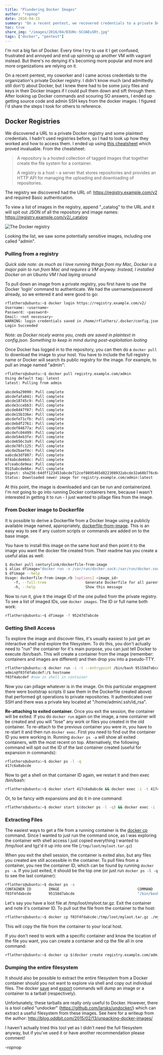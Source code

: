 ```yaml
---
title: "Plundering Docker Images"
author: "ropnop"
date: 2016-04-15
summary: "On a recent pentest, we recovered credentials to a private Docker registry. Looting the contained images yielded us source code and admin ssh keys."
toc: true
share_img: "/images/2016/04/B3UHc-5CUAEuSRt.jpg"
tags: ["docker", "pentest"]
---
```


I'm not a big fan of Docker. Every time I try to use it I get confused, frustrated and annoyed and end up spinning up another VM with vagrant instead. But there's no denying it's becoming more popular and more and more organizations are relying on it.

On a recent pentest, my coworker and I came across credentials to the organization's private Docker registry. I didn't know much (and admittedly still don't) about Docker, but I knew there had to be some juicy files and keys in their Docker images if I could pull them down and sift through them. After looking up Docker commands and scouring SO answers, I ended up getting source code and admin SSH keys from the docker images. I figured I'd share the steps I took for others to reference.

## Docker Registries
We discovered a URL to a private Docker registry and some plaintext credentials. I hadn't used registries before, so I had to look up how they worked and how to access them. I ended up using [this cheatsheet](https://github.com/wsargent/docker-cheat-sheet#registry--repository) which proved invaluable. From the cheatsheet:

> A repository is a hosted collection of tagged images that together create the file system for a container.
> 
> A registry is a host – a server that stores repositories and provides an HTTP API for managing the uploading and downloading of repositories.

The registry we discovered had the URL of:
https://registry.example.com/v2 and required Basic authentication.

To view a list of images in the registry, append "_catalog" to the URL and it will spit out JSON of all the repository and image names:
https://registry.example.com/v2/_catalog

![The Docker registry](/images/2016/04/docker_registry-1.jpg)

Looking the list, we saw some potentially sensitive images, including one called "admin".

### Pulling from a registry
*Quick side note: as much as I love running things from my Mac, Docker is a major pain to run from Mac and requires a VM anyway. Instead, I installed Docker on an Ubuntu VM I had laying around*

To pull down an image from a private registry, you first have to use the Docker 'login' command to authenticate. We had the username/password already, so we entered it and were good to go:
```bash
rflathers@ubuntu:~$ docker login https://registry.example.com/v2/
Username: <username>
Password: <password>
Email: <not necessary>
WARNING: login credentials saved in /home/rflathers/.docker/config.json
Login Succeeded
```
*Note: as Docker nicely warns you, creds are saved in plaintext in config.json. Something to keep in mind during post-exploitation looting*

Once Docker has logged in to the repository, you can then do a `docker pull` to download the image to your host. You have to include the full registry name or Docker will search its public registry for the image. For example, to pull an image named "admin":

```bash
rflathers@ubuntu:~$ docker pull registry.example.com/admin
Using default tag: latest
latest: Pulling from admin
 
abcde9a29090: Pull complete
abcdefafa841: Pull complete
abcde18745c9: Pull complete
abcde3ccebb3: Pull complete
abcde8d47f87: Pull complete
abcde15b336e: Pull complete
abcdefe71cfb: Pull complete
abcdebdf2761: Pull complete
abcdef84677a: Pull complete
abcdefc04499: Pull complete
abcde54eb3fe: Pull complete
abcde656c3a9: Pull complete
abcde78fc125: Pull complete
abcde2baef4c: Pull complete
eabcde3df887: Pull complete
8f4abcde66dc: Pull complete
e7ceabcde9ea: Pull complete
9515abcde66e: Pull complete
Digest: sha256:64dff123453abcde712cef8895465d822308932abcde32a60b776c6cb578751
Status: Downloaded newer image for registry.example.com/admin:latest
```

At this point, the image is downloaded and can be run and containerized. I'm not going to go into running Docker containers here, because I wasn't interested in getting it to run - I just wanted to pillage files from the image.

### From Docker image to Dockerfile
It is possible to derive a Dockerfile from a Docker Image using a publicly available image named, appropriately, [dockerfile-from-image](https://github.com/CenturyLinkLabs/dockerfile-from-image). This is an easy way to see if any custom scripts or commands are added on to the base image.

You have to install this image on the same host and then point it to the image you want the docker file created from. Their readme has you create a useful alias as well:
```bash
$ docker pull centurylink/dockerfile-from-image
$ alias dfimage="docker run -v /var/run/docker.sock:/var/run/docker.sock --rm centurylink/dockerfile-from-image"
$ dfimage --help
Usage: dockerfile-from-image.rb [options] <image_id>
    -f, --full-tree                  Generate Dockerfile for all parent layers
    -h, --help                       Show this message
```
Now to run it, give it the image ID of the one pulled from the private registry. To see a list of imaged IDs, use `docker images`. The ID or full name both work:
```bash
rflathers@ubuntu:~$ dfimage -f 95247d7abcde
```

### Getting Shell Access
To explore the image and discover files, it's usually easiest to just get an interactive shell and explore the filesystem. To do this, you don't actually need to "run" the container for it's main purpose, you can just tell Docker to execute /bin/bash. This will create a container from the image (remember: containers and images are different) and then drop you into a pseudo-TTY.

```bash
rflathers@ubuntu:~$ docker run -i -t --entrypoint /bin/bash 95158d7abcde #image ID
admin@f03f4fabcdef:/$ hostname 
f03f4abcdef #now in shell in container
```

Now you can pillage whatever is in the image. On this particular engagment there were bootstrap scripts (I saw them in the Dockerfile created above) that performed git operations to private repositories. It authenticated over SSH and there was a private key located at "/home/admin/.ssh/id_rsa".

**Re-attaching to exited container.** Once you exit the session, the container will be exited. If you do `docker run` again on the image, a new container will be created and you will "lose" any work or files you created in the old container. To re-attach to the previous container you were in, you have to re-start it and then run `docker exec`.
First you need to find out the container ID you were working in. Running `docker ps -a` will show all exited containers, with the most recent on top. Alternatively, the following command will spit out the ID of the last container created (useful for expansion in commands):
```bash
rflathers@ubuntu:~$ docker ps -l -q
417c6a8abcde
```
Now to get a shell on that container ID again, we restart it and then exec /bin/bash:
```bash
rflathers@ubuntu:~$ docker start 417c6a8abcde && docker exec -i -t 417c6a8abcde /bin/bash
```
Or, to be fancy with expansions and do it in one command:
```bash
rflathers@ubuntu:~$ docker start $(docker ps -l -q) && docker exec -i -t $(docker ps -l -q) /bin/bash
```

### Extracting Files
The easiest ways to get a file from a running container is the [docker cp](https://docs.docker.com/engine/reference/commandline/cp/) command. Since I wanted to just run the command once, as I was exploring the container with shell access I just copied everything I wanted to /tmp/loot and tgz'd it up into one file (`/tmp/loot/myloot.tar.gz`)

When you exit the shell session, the container is exited also, but any files you created are still accessible in the container. To pull files from a container, you nee the container ID, which can be found by running `docker ps -a`. If you just exited, it should be the top one (or just run `docker ps -l -q` to see the last container):

```bash
rflathers@ubuntu:~$ docker ps -a
CONTAINER ID        IMAGE                                    COMMAND                  CREATED             STATUS                         PORTS               NAMES
f03f4fdabcde        95158d7abcde                             "/bin/bash"              4 minutes ago       Exited (0) 4 seconds ago                           backstabbing_bardeen
```

Let's say you have a loot file at /tmp/loot/myloot.tar.gz. Exit the container and note it's container ID. To pull out the file from the container to the host:
```bash
rflathers@ubuntu:~$ docker cp f03f4fdabcde:/tmp/loot/myloot.tar.gz ./myloot.tar.gz
```

This will copy the file from the container to your local host.

If you don't need to work with a specific container and know the location of the file you want, you can create a container and cp the file all in one command:
```bash
rflathers@ubuntu:~$ docker cp $(docker create registry.example.com/admin):/home/admin/.ssh/id_rsa ./admin_ssh_key
```

### Dumping the entire filesystem
It should also be possible to extract the entire filesystem from a Docker container should you not want to explore via shell and copy out individual files. The docker [save](https://docs.docker.com/engine/reference/commandline/save/) and [export](https://docs.docker.com/engine/reference/commandline/export/) commands will dump an image or a container to a tarball (respectively). 

Unfortunately, these tarballs are really only useful to Docker. However, there is a tool called "undocker" (https://github.com/larsks/undocker/) which can extract a useful filesystem from these images. See here for a writeup from the author:
http://blog.oddbit.com/2015/02/13/unpacking-docker-images/

I haven't actually tried this tool yet as I didn't need the full filesystem anyway, but if you've used it or have another recommendation please comment!

-ropnop
